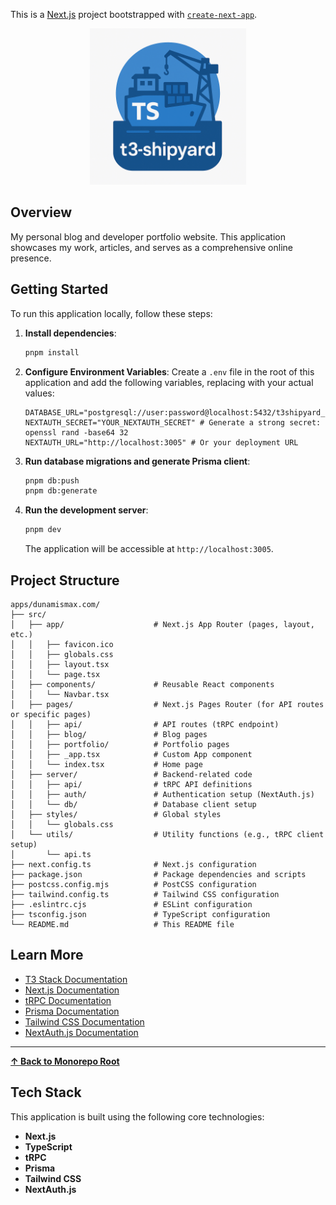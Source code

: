 This is a [Next.js](https://nextjs.org) project bootstrapped with [`create-next-app`](https://nextjs.org/docs/app/api-reference/cli/create-next-app).

<p align="center">
  <img src="../../t3-shipyard-image.png" alt="t3-shipyard logo" width="250"/>
</p>

## Overview

My personal blog and developer portfolio website. This application showcases my work, articles, and serves as a comprehensive online presence.

## Getting Started

To run this application locally, follow these steps:

1. **Install dependencies**:

   ```bash
   pnpm install
   ```

2. **Configure Environment Variables**: Create a `.env` file in the root of this application and add the following variables, replacing with your actual values:

   ```
   DATABASE_URL="postgresql://user:password@localhost:5432/t3shipyard_dunamismax"
   NEXTAUTH_SECRET="YOUR_NEXTAUTH_SECRET" # Generate a strong secret: openssl rand -base64 32
   NEXTAUTH_URL="http://localhost:3005" # Or your deployment URL
   ```

3. **Run database migrations and generate Prisma client**:

   ```bash
   pnpm db:push
   pnpm db:generate
   ```

4. **Run the development server**:

   ```bash
   pnpm dev
   ```

   The application will be accessible at `http://localhost:3005`.

## Project Structure

```
apps/dunamismax.com/
├── src/
│   ├── app/                    # Next.js App Router (pages, layout, etc.)
│   │   ├── favicon.ico
│   │   ├── globals.css
│   │   ├── layout.tsx
│   │   └── page.tsx
│   ├── components/             # Reusable React components
│   │   └── Navbar.tsx
│   ├── pages/                  # Next.js Pages Router (for API routes or specific pages)
│   │   ├── api/                # API routes (tRPC endpoint)
│   │   ├── blog/               # Blog pages
│   │   ├── portfolio/          # Portfolio pages
│   │   ├── _app.tsx            # Custom App component
│   │   └── index.tsx           # Home page
│   ├── server/                 # Backend-related code
│   │   ├── api/                # tRPC API definitions
│   │   ├── auth/               # Authentication setup (NextAuth.js)
│   │   └── db/                 # Database client setup
│   ├── styles/                 # Global styles
│   │   └── globals.css
│   └── utils/                  # Utility functions (e.g., tRPC client setup)
│       └── api.ts
├── next.config.ts              # Next.js configuration
├── package.json                # Package dependencies and scripts
├── postcss.config.mjs          # PostCSS configuration
├── tailwind.config.ts          # Tailwind CSS configuration
├── .eslintrc.cjs               # ESLint configuration
├── tsconfig.json               # TypeScript configuration
└── README.md                   # This README file
```

## Learn More

- [T3 Stack Documentation](https://create.t3.gg/)
- [Next.js Documentation](https://nextjs.org/docs)
- [tRPC Documentation](https://trpc.io/docs)
- [Prisma Documentation](https://www.prisma.io/docs)
- [Tailwind CSS Documentation](https://tailwindcss.com/docs)
- [NextAuth.js Documentation](https://next-auth.js.org/)

---

**[&#8593; Back to Monorepo Root](https://github.com/dunamismax/t3-shipyard?tab=readme-ov-file#projects-overview)**

## Tech Stack

This application is built using the following core technologies:

- **Next.js**
- **TypeScript**
- **tRPC**
- **Prisma**
- **Tailwind CSS**
- **NextAuth.js**
